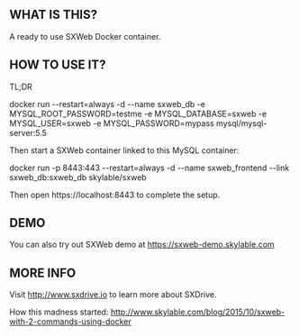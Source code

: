 ## WHAT IS THIS?

A ready to use SXWeb Docker container.

## HOW TO USE IT?

TL;DR

   docker run --restart=always -d --name sxweb_db -e MYSQL_ROOT_PASSWORD=testme -e MYSQL_DATABASE=sxweb -e MYSQL_USER=sxweb -e MYSQL_PASSWORD=mypass mysql/mysql-server:5.5

Then start a SXWeb container linked to this MySQL container:

   docker run -p 8443:443 --restart=always -d --name sxweb_frontend --link sxweb_db:sxweb_db skylable/sxweb

Then open https://localhost:8443 to complete the setup.

## DEMO

You can also try out SXWeb demo at https://sxweb-demo.skylable.com

## MORE INFO

Visit http://www.sxdrive.io to learn more about SXDrive.

How this madness started: http://www.skylable.com/blog/2015/10/sxweb-with-2-commands-using-docker

